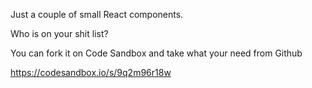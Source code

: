 Just a couple of small React components. 

Who is on your shit list? 

You can fork it on Code Sandbox and take what your need from Github

https://codesandbox.io/s/9q2m96r18w
